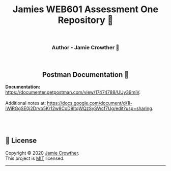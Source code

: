 <h1 align="center">Jamies WEB601 Assessment One Repository 👋</h1>
<p>
<br />
<h3 align="center">Author - Jamie Crowther 👋</h3>
<p>
<br />
<h2 align="center">Postman Documentation 👋</h2>
<p>
 
**Documentation:** https://documenter.getpostman.com/view/17474788/UUy39miV.
<br />
<br />
Additional notes at: https://docs.google.com/document/d/1i-iWiRGgSE0j2Drvb5Kr12w8CoD9ltqWQzSySWcf7Ug/edit?usp=sharing.
<br />
<br />
<br />
<br />
  
  

  
  
## 📝 License

Copyright © 2020 [Jamie Crowther](https://github.com/TherealJC).<br />
This project is [MIT](https://github.com/TherealJC/rest-api-backend/LICENSE) licensed.

***
